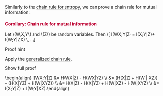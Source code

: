<p>Similarly to the <a title="The Chain Rule" href="https://canvas.uva.nl/courses/2205/pages/the-chain-rule" data-api-endpoint="https://canvas.uva.nl/api/v1/courses/2205/pages/the-chain-rule" data-api-returntype="Page">chain rule for entropy</a>, we can prove a chain rule for mutual information:</p>
<div class="content-box pad-box-mini border border-trbl border-round">
<h4 style="color: #bc0031;"><strong>Corollary: Chain rule for mutual information</strong></h4>
Let \(W,X,Y\) and \(Z\) be random variables. Then \[ I(WX;Y|Z) = I(X;Y|Z)+ I(W;Y|ZX) \, . \]
<p><span class="element_toggler" role="button" aria-controls="group2" aria-label="Toggler" aria-expanded="false"><span class="Button">Proof hint</span></span></p>
<div id="group2" style="">
<div class="content-box">Apply the <a title="Conditional Entropy" href="https://canvas.uva.nl/courses/2205/pages/the-chain-rule#corGeneralizedChainRule" data-api-returntype="Page" data-api-endpoint="https://canvas.uva.nl/api/v1/courses/2205/pages/the-chain-rule%23corGeneralizedChainRule">generalized chain rule</a>.
<p><span class="element_toggler" role="button" aria-controls="group2sub" aria-label="Toggler" aria-expanded="false"><span class="Button">Show full proof</span></span></p>
<div id="group2sub" style="">
<div class="content-box">\begin{align} I(WX;Y|Z) &amp;= H(WX|Z) - H(WX|YZ) \\ &amp;= (H(X|Z) + H(W | XZ)) - (H(X|YZ) + H(W|XYZ)) \\ &amp;= H(X|Z) - H(X|YZ) + H(W|XZ) - H(W|XYZ) \\ &amp;= I(X;Y|Z) + I(W;Y|XZ).\end{align}</div>
</div>
</div>
</div>
</div>
<p><span style="color: #ff00ff;"> </span></p>